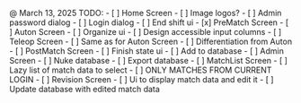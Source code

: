 
@ March 13, 2025
TODO:
    - [ ] Home Screen
        - [ ] Image logos?
        - [ ] Admin password dialog
        - [ ] Login dialog
        - [ ] End shift ui
    - [x] PreMatch Screen
    - [ ] Auton Screen
        - [ ] Organize ui
        - [ ] Design accessible input columns
    - [ ] Teleop Screen
        - [ ] Same as for Auton Screen
        - [ ] Differentiation from Auton
    - [ ] PostMatch Screen
        - [ ] Finish state ui
        - [ ] Add to database
    - [ ] Admin Screen
        - [ ] Nuke database
        - [ ] Export database
    - [ ] MatchList Screen
        - [ ] Lazy list of match data to select
        - [ ] ONLY MATCHES FROM CURRENT LOGIN
    - [ ] Revision Screen
        - [ ] Ui to display match data and edit it
        - [ ] Update database with edited match data